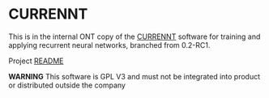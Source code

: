 # CURRENNT
This is in the internal ONT copy of the [CURRENNT](http://sourceforge.net/projects/currennt/)
software for training and applying recurrent neural networks, branched from 0.2-RC1.

Project [README](README)


**WARNING** This software is GPL V3 and must not be integrated into product or distributed
outside the company
